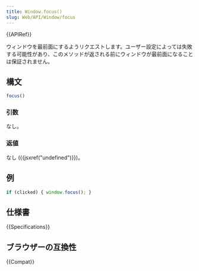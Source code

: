 ```yaml
---
title: Window.focus()
slug: Web/API/Window/focus
---
```

{{APIRef}}

ウィンドウを最前面にするようリクエストします。ユーザー設定によっては失敗する可能性があり、このメソッドが返される前にウィンドウが最前面になることは保証されません。

## 構文

```js
focus()
```

### 引数

なし。

### 返値

なし ({{jsxref("undefined")}})。

## 例

```js
if (clicked) { window.focus(); }
```

## 仕様書

{{Specifications}}

## ブラウザーの互換性

{{Compat}}

